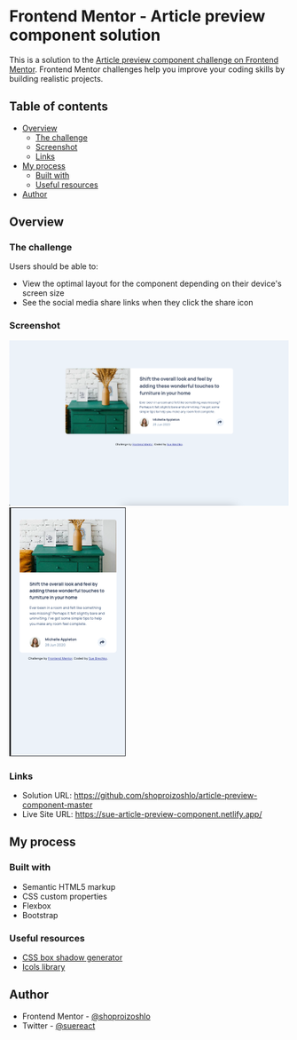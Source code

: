 # Frontend Mentor - Article preview component solution

This is a solution to the [Article preview component challenge on Frontend Mentor](https://www.frontendmentor.io/challenges/article-preview-component-dYBN_pYFT). Frontend Mentor challenges help you improve your coding skills by building realistic projects.

## Table of contents

- [Overview](#overview)
  - [The challenge](#the-challenge)
  - [Screenshot](#screenshot)
  - [Links](#links)
- [My process](#my-process)
  - [Built with](#built-with)
  - [Useful resources](#useful-resources)
- [Author](#author)

## Overview

### The challenge

Users should be able to:

- View the optimal layout for the component depending on their device's screen size
- See the social media share links when they click the share icon

### Screenshot

![](./screenshot-desktop.png)
![](./screenshot-mobile.png)

### Links

- Solution URL: https://github.com/shoproizoshlo/article-preview-component-master
- Live Site URL: https://sue-article-preview-component.netlify.app/

## My process

### Built with

- Semantic HTML5 markup
- CSS custom properties
- Flexbox
- Bootstrap

### Useful resources

- [CSS box shadow generator](https://generators.shecodes.io/css-box-shadow-generator)
- [Icols library](https://fontawesome.com/icons/)

## Author

- Frontend Mentor - [@shoproizoshlo](https://www.frontendmentor.io/profile/shoproizoshlo)
- Twitter - [@suereact](https://www.twitter.com/)
